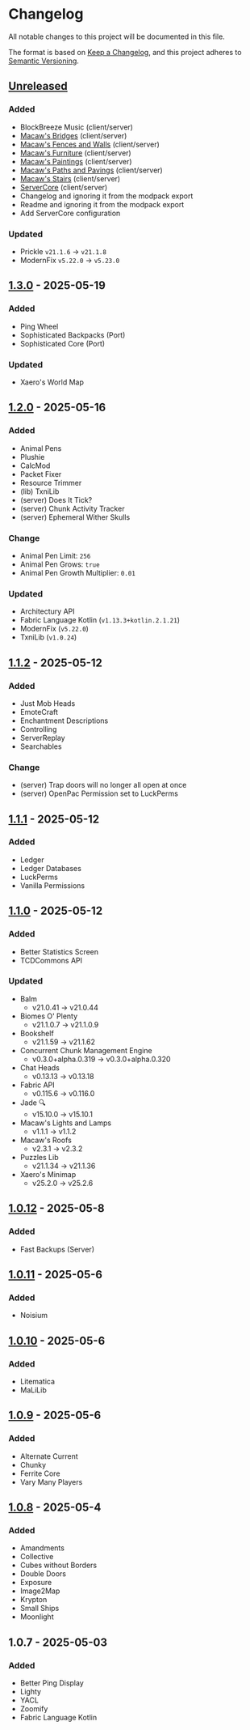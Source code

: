 # Changelog

All notable changes to this project will be documented in this file.

The format is based on [Keep a Changelog](https://keepachangelog.com/en/1.0.0/),
and this project adheres to [Semantic Versioning](https://semver.org/spec/v2.0.0.html).

## [Unreleased]

### Added

- BlockBreeze Music (client/server)
- [Macaw's Bridges](https://modrinth.com/mod/macaws-bridges) (client/server)
- [Macaw's Fences and Walls](https://modrinth.com/mod/macaws-fences-and-walls) (client/server)
- [Macaw's Furniture](https://modrinth.com/mod/macaws-furniture) (client/server)
- [Macaw's Paintings](https://modrinth.com/mod/macaws-paintings) (client/server)
- [Macaw's Paths and Pavings](https://modrinth.com/mod/macaws-paths-and-pavings) (client/server)
- [Macaw's Stairs](https://modrinth.com/mod/macaws-stairs) (client/server)
- [ServerCore](https://modrinth.com/mod/servercore) (client/server)
- Changelog and ignoring it from the modpack export
- Readme and ignoring it from the modpack export
- Add ServerCore configuration

### Updated

- Prickle `v21.1.6` → `v21.1.8`
- ModernFix `v5.22.0` → `v5.23.0`

## [1.3.0] - 2025-05-19

### Added

- Ping Wheel
- Sophisticated Backpacks (Port)
- Sophisticated Core (Port)

### Updated

- Xaero's World Map

## [1.2.0] - 2025-05-16

### Added

- Animal Pens
- Plushie
- CalcMod
- Packet Fixer
- Resource Trimmer
- (lib) TxniLib
- (server) Does It Tick?
- (server) Chunk Activity Tracker
- (server) Ephemeral Wither Skulls

### Change

- Animal Pen Limit: `256`
- Animal Pen Grows: `true`
- Animal Pen Growth Multiplier: `0.01`

### Updated

- Architectury API
- Fabric Language Kotlin (`v1.13.3+kotlin.2.1.21`)
- ModernFix (`v5.22.0`)
- TxniLib (`v1.0.24`)

## [1.1.2] - 2025-05-12

### Added

- Just Mob Heads
- EmoteCraft
- Enchantment Descriptions
- Controlling
- ServerReplay
- Searchables

### Change

- (server) Trap doors will no longer all open at once
- (server) OpenPac Permission set to LuckPerms

## [1.1.1] - 2025-05-12

### Added

- Ledger
- Ledger Databases
- LuckPerms
- Vanilla Permissions

## [1.1.0] - 2025-05-12

### Added

- Better Statistics Screen
- TCDCommons API

### Updated

- Balm
  - v21.0.41 → v21.0.44
- Biomes O' Plenty
  - v21.1.0.7 → v21.1.0.9
- Bookshelf
  - v21.1.59 → v21.1.62
- Concurrent Chunk Management Engine
  - v0.3.0+alpha.0.319 → v0.3.0+alpha.0.320
- Chat Heads
  - v0.13.13 → v0.13.18
- Fabric API
  - v0.115.6 → v0.116.0
- Jade 🔍
  - v15.10.0 → v15.10.1
- Macaw's Lights and Lamps
  - v1.1.1 → v1.1.2
- Macaw's Roofs
  - v2.3.1 → v2.3.2
- Puzzles Lib
  - v21.1.34 → v21.1.36
- Xaero's Minimap
  - v25.2.0 → v25.2.6

## [1.0.12] - 2025-05-8

### Added

- Fast Backups (Server)

## [1.0.11] - 2025-05-6

### Added

- Noisium

## [1.0.10] - 2025-05-6

### Added

- Litematica
- MaLiLib

## [1.0.9] - 2025-05-6

### Added

- Alternate Current
- Chunky
- Ferrite Core
- Vary Many Players

## [1.0.8] - 2025-05-4

### Added

- Amandments
- Collective
- Cubes without Borders
- Double Doors
- Exposure
- Image2Map
- Krypton
- Small Ships
- Moonlight

## 1.0.7 - 2025-05-03

### Added

- Better Ping Display
- Lighty
- YACL
- Zoomify
- Fabric Language Kotlin

[Unreleased]: https://github.com/anthony-mariotti/poultryapocalypse/compare/main...dev

[1.3.0]: https://github.com/anthony-mariotti/poultryapocalypse/compare/v1.2.0...v1.3.0
[1.2.0]: https://github.com/anthony-mariotti/poultryapocalypse/compare/v1.1.2...v1.2.0
[1.1.2]: https://github.com/anthony-mariotti/poultryapocalypse/compare/v1.1.1...v1.1.2
[1.1.1]: https://github.com/anthony-mariotti/poultryapocalypse/compare/v1.1.0...v1.1.1
[1.1.0]: https://github.com/anthony-mariotti/poultryapocalypse/compare/v1.0.12...v1.1.0
[1.0.12]: https://github.com/anthony-mariotti/poultryapocalypse/compare/v1.0.11...v1.0.12
[1.0.11]: https://github.com/anthony-mariotti/poultryapocalypse/compare/v1.0.10...v1.0.11
[1.0.10]: https://github.com/anthony-mariotti/poultryapocalypse/compare/v1.0.9...v1.0.10
[1.0.9]: https://github.com/anthony-mariotti/poultryapocalypse/compare/v1.0.8...v1.0.9
[1.0.8]: https://github.com/anthony-mariotti/poultryapocalypse/compare/v1.0.7...v1.0.8
